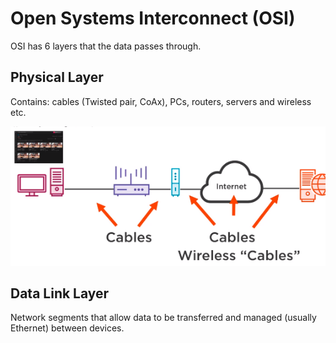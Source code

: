 # Open Systems Interconnect (OSI)

OSI has 6 layers that the data passes through.

## Physical Layer

Contains: cables (Twisted pair, CoAx), PCs, routers, servers and wireless etc.

![cable connections](/physical.PNG)

## Data Link Layer

Network segments that allow data to be transferred and managed (usually Ethernet) between devices.